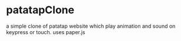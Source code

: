 # patatapClone
a simple clone of patatap website which play animation and sound on keypress or touch. uses paper.js

